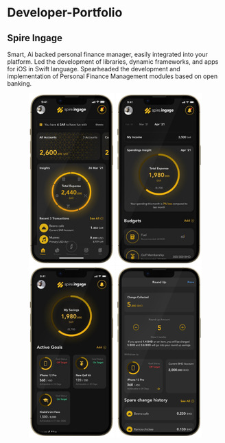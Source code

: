# Developer-Portfolio


## Spire Ingage
Smart, Ai backed personal finance manager, easily integrated into your platform.
Led the development of libraries, dynamic frameworks, and apps for iOS in Swift language. Spearheaded the development and implementation of Personal Finance Management modules based on open banking.

<p align="center">
<img src="spire-1.png" width="200"/>
<img src="spire-2.png" width="200"/>
<img src="spire-3.png" width="200"/>
<img src="spire-4.png" width="200"/>
</p>


